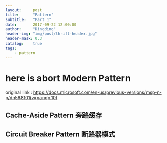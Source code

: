```yaml
---
layout:     post
title:      "Pattern"
subtitle:   "Part 1"
date:       2017-09-22 12:00:00
author:     "Dingding"
header-img: "img/post/thrift-header.jpg"
header-mask: 0.3
catalog:    true
tags:
    - pattern 
---
```



# here is abort Modern Pattern
original link : https://docs.microsoft.com/en-us/previous-versions/msp-n-p/dn568101(v=pandp.10)

## Cache-Aside Pattern 旁路缓存
## Circuit Breaker Pattern 断路器模式

